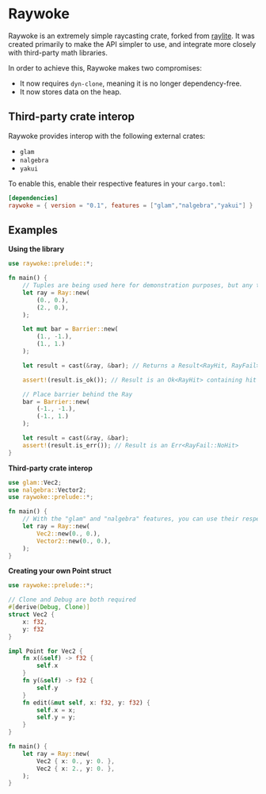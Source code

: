 # Raywoke

Raywoke is an extremely simple raycasting crate, forked from [raylite](https://github.com/heyimrein/raylite). It was created primarily to make the API simpler to use, and integrate more closely with third-party math libraries.

In order to achieve this, Raywoke makes two compromises:
- It now requires `dyn-clone`, meaning it is no longer dependency-free.
- It now stores data on the heap. 

## Third-party crate interop

Raywoke provides interop with the following external crates:
- `glam`
- `nalgebra`
- `yakui`

To enable this, enable their respective features in your `cargo.toml`:

```toml
[dependencies]
raywoke = { version = "0.1", features = ["glam","nalgebra","yakui"] }
```

## Examples

**Using the library**
```rust
use raywoke::prelude::*;

fn main() {
	// Tuples are being used here for demonstration purposes, but any type which implements the Point trait will work
	let ray = Ray::new(
		(0., 0.),
		(2., 0.),
	);

	let mut bar = Barrier::new(
		(1., -1.), 
		(1., 1.)
	); 

	let result = cast(&ray, &bar); // Returns a Result<RayHit, RayFail>

	assert!(result.is_ok()); // Result is an Ok<RayHit> containing hit info

	// Place barrier behind the Ray	
	bar = Barrier::new(
		(-1., -1.), 
		(-1., 1.)
	); 

	let result = cast(&ray, &bar);
	assert!(result.is_err()); // Result is an Err<RayFail::NoHit>
}
```

**Third-party crate interop**
```rust
use glam::Vec2;
use nalgebra::Vector2;
use raywoke::prelude::*;

fn main() {
	// With the "glam" and "nalgebra" features, you can use their respective Vector structs
	let ray = Ray::new(
		Vec2::new(0., 0.),
		Vector2::new(0., 0.),
	);
}
```

**Creating your own Point struct**
```rust
use raywoke::prelude::*;

// Clone and Debug are both required
#[derive(Debug, Clone)]
struct Vec2 {
	x: f32,
	y: f32
}

impl Point for Vec2 {
	fn x(&self) -> f32 {
		self.x
	}
	fn y(&self) -> f32 {
		self.y
	}
	fn edit(&mut self, x: f32, y: f32) {
		self.x = x;
		self.y = y;
	}
}

fn main() {
	let ray = Ray::new(
		Vec2 { x: 0., y: 0. },
		Vec2 { x: 2., y: 0. },
	);
}
```
